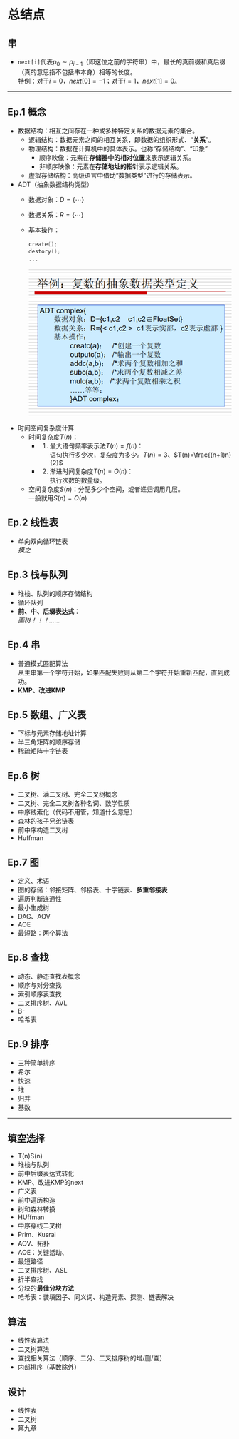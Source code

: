 # 总结点

## 串

* `next[i]`代表$p_0\sim p_{i-1}$（即这位之前的字符串）中，最长的真前缀和真后缀（真的意思指不包括串本身）相等的长度。  
  特例：对于$i=0$，$next[0]=-1$；对于$i=1$，$next[1]=0$。

---

## Ep.1 概念

* 数据结构：相互之间存在一种或多种特定关系的数据元素的集合。
  * 逻辑结构：数据元素之间的相互关系，即数据的组织形式、“**关系**”。
  * 物理结构：数据在计算机中的具体表示。也称“存储结构”、“印象”
    * 顺序映像：元素在**存储器中的相对位置**来表示逻辑关系。
    * 非顺序映像：元素在**存储地址的指针**表示逻辑关系。
  * 虚拟存储结构：高级语言中借助“数据类型”进行的存储表示。
* ADT（抽象数据结构类型）
  * 数据对象：$D=\{\cdots\}$
  * 数据关系：$R=\{\cdots\}$
  * 基本操作：

    ```c++
    create();
    destory();
    ...
    ```

    ![抽象数据类型举例](images/%E6%80%BB%E7%BB%93%E7%82%B9--12-30_17-31-50.png)
* 时间空间复杂度计算
  * 时间复杂度$T(n)$：
    * 1. 最大语句频率表示法$T(n)=f(n)$：  
      语句执行多少次，复杂度为多少。$T(n)=3$、$T(n)=\frac{(n+1)n}{2}$
    * 2. 渐进时间复杂度$T(n)=O(n)$：  
      执行次数的数量级。
  * 空间复杂度$S(n)$：分配多少个空间，或者递归调用几层。  
    一般就用$S(n)=O(n)$
  
## Ep.2 线性表

* 单向双向循环链表  
  *摸之*

## Ep.3 栈与队列

* 堆栈、队列的顺序存储结构
* 循环队列
* **前、中、后缀表达式**：  
  *画树！！！……*

## Ep.4 串

* 普通模式匹配算法  
  从主串第一个字符开始，如果匹配失败则从第二个字符开始重新匹配，直到成功。
* **KMP、改进KMP**

## Ep.5 数组、广义表

* 下标与元素存储地址计算
* 半三角矩阵的顺序存储
* 稀疏矩阵十字链表

## Ep.6 树

* 二叉树、满二叉树、完全二叉树概念
* 二叉树、完全二叉树各种名词、数学性质
* 中序线索化（代码不用管，知道什么意思）
* 森林的孩子兄弟链表
* 前中序构造二叉树
* Huffman

## Ep.7 图

* 定义、术语
* 图的存储：邻接矩阵、邻接表、十字链表、**多重邻接表**
* 遍历判断连通性
* 最小生成树
* DAG、AOV
* AOE
* 最短路：两个算法

## Ep.8 查找

* 动态、静态查找表概念
* 顺序与对分查找
* 索引顺序表查找
* 二叉排序树、AVL
* B-
* 哈希表

## Ep.9 排序

* 三种简单排序
* 希尔
* 快速
* 堆
* 归并
* 基数

---

## 填空选择

* T(n)S(n)
* 堆栈与队列
* 前中后缀表达式转化
* KMP、改进KMP的next
* 广义表
* 前中遍历构造
* 树和森林转换
* HUffman
* ~~中序穿线二叉树~~
* Prim、Kusral
* AOV、拓扑
* AOE：关键活动、
* 最短路径
* 二叉排序树、ASL
* 折半查找
* 分块的**最佳分块方法**
* 哈希表：装填因子、同义词、构造元素、探测、链表解决

## 算法

* 线性表算法
* 二叉树算法
* 查找相关算法（顺序、二分、二叉排序树的增/删/查）
* 内部排序（基数除外）

## 设计

* 线性表
* 二叉树
* 第九章
